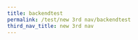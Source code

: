 ```yaml
---
title: backendtest
permalink: /test/new 3rd nav/backendtest
third_nav_title: new 3rd nav
---
```





